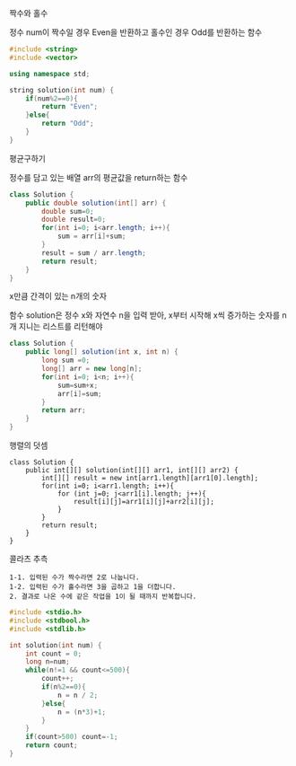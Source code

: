 짝수와 홀수

정수 num이 짝수일 경우 Even을 반환하고 홀수인 경우 Odd를 반환하는 함수

```C++
#include <string>
#include <vector>

using namespace std;

string solution(int num) {
    if(num%2==0){
        return "Even";
    }else{
        return "Odd";
    }
}
```



평균구하기

정수를 담고 있는 배열 arr의 평균값을 return하는 함수

```java
class Solution {
    public double solution(int[] arr) {
        double sum=0;
        double result=0;
        for(int i=0; i<arr.length; i++){
            sum = arr[i]+sum;
        }
        result = sum / arr.length;
        return result;
    }
}
```



x만큼 간격이 있는 n개의 숫자

함수 solution은 정수 x와 자연수 n을 입력 받아, x부터 시작해 x씩 증가하는 숫자를 n개 지니는 리스트를 리턴해야

```java
class Solution {
    public long[] solution(int x, int n) {
        long sum =0;
        long[] arr = new long[n];
        for(int i=0; i<n; i++){
            sum=sum+x;
            arr[i]=sum;
        }
        return arr;
    }
}
```



행렬의 덧셈

```
class Solution {
    public int[][] solution(int[][] arr1, int[][] arr2) {
        int[][] result = new int[arr1.length][arr1[0].length];
        for(int i=0; i<arr1.length; i++){
            for (int j=0; j<arr1[i].length; j++){
                result[i][j]=arr1[i][j]+arr2[i][j];
            }
        }
        return result;
    }
}
```



콜라츠 추측

```
1-1. 입력된 수가 짝수라면 2로 나눕니다. 
1-2. 입력된 수가 홀수라면 3을 곱하고 1을 더합니다.
2. 결과로 나온 수에 같은 작업을 1이 될 때까지 반복합니다.
```

```c
#include <stdio.h>
#include <stdbool.h>
#include <stdlib.h>

int solution(int num) {
    int count = 0;
    long n=num;
    while(n!=1 && count<=500){
        count++;
        if(n%2==0){
            n = n / 2;
        }else{
            n = (n*3)+1;
        }
    }
    if(count>500) count=-1;
    return count;
}
```

